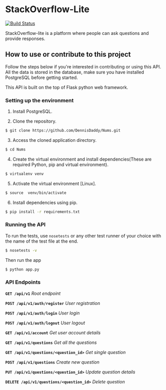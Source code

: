 # StackOverflow-Lite
[![Build Status](https://travis-ci.com/DennisDaddy/NUMS.svg?branch=challenge-one)](https://travis-ci.com/DennisDaddy/NUMS)



StackOverflow-lite​ is a platform where people can ask questions and provide responses.


## How to use or contribute to this project
Follow the steps below if you're interested in contributing or using this API.
All the data is stored in the database, make sure you have installed PostgreSQL before getting started.

This API is built on the top of Flask python web framework.



### Setting up the environment

1. Install PostgreSQL.

2. Clone the repository.

```sh
$ git clone https://github.com/DennisDaddy/Nums.git
```

3. Access the cloned application directory.

```sh
$ cd Nums
```


4. Create the virtual environment and install dependencies(These are required Python, pip and virtual environment).

```sh
$ virtualenv venv
```

5. Activate the virtual environment [Linux].

```sh
$ source  venv/bin/activate
```


6. Install dependencies using pip.

```sh
$ pip install -r requirements.txt
```



### Running the API

To run the tests, use `nosetests` or any other test runner of your choice with the name of the test file at the end.

```sh
$ nosetests -v
```

Then run the app

```sh
$ python app.py
```

### API Endpoints

**`GET /api/v1`** *Root endpoint*

**`POST /api/v1/auth/register`** *User registration*

**`POST /api/v1/auth/login`** *User login*

**`POST /api/v1/auth/logout`** *User logout*

**`GET /api/v1/account`** *Get user account details*

**`GET /api/v1/questions`** *Get all the questions*

**`GET /api/v1/questions/<question_id>`** *Get single question*

**`POST /api/v1/questions`** *Create new question*

**`PUT /api/v1/questions/<question_id>`** *Update question details*

**`DELETE /api/v1/questions/<question_id>`** *Delete question*
